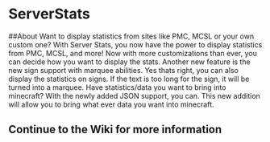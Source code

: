 # ServerStats

##About
  Want to display statistics from sites like PMC, MCSL or your own custom one? With Server Stats, you now have the power to display statistics from PMC, MCSL, and more! Now with more customizations than ever, you can decide how you want to display the stats. Another new feature is the new sign support with marquee abilities. Yes thats right, you can also display the statistics on signs. If the text is too long for the sign, it will be turned into a marquee. Have statistics/data you want to bring into minecraft? With the newly added JSON support, you can. This new addition will allow you to bring what ever data you want into minecraft.  

## Continue to the Wiki for more information
